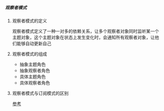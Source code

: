 

##### 观察者模式

1. 观察者模式的定义

   观察者模式定义了一种一对多的依赖关系，让多个观察者对象同时监听某一个主题对象，这个主题对象在状态上发生变化时，会通知所有观察者对象，让他们能够自动更新自己
2. 观察者模式的组成
   - 抽象主题角色
   - 抽象观察者角色
   - 具体主题角色
   - 具体观察者角色
3. 观察者模式与订阅模式的区别

    [参考](https://zhuanlan.zhihu.com/p/51357583)